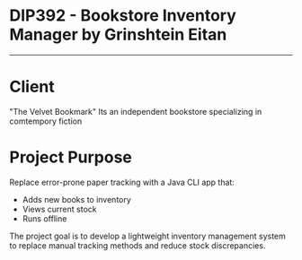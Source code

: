 # DIP392 - Bookstore Inventory Manager by Grinshtein Eitan
 
---

# Client  
"The Velvet Bookmark" 
Its an independent bookstore specializing in comtempory fiction  

# Project Purpose 
Replace error-prone paper tracking with a Java CLI app that:  
- Adds new books to inventory  
- Views current stock  
- Runs offline

The project goal is to develop a lightweight inventory management system to replace manual tracking methods and reduce stock discrepancies.
